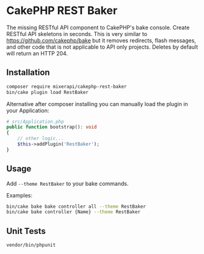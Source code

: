 # CakePHP REST Baker

The missing RESTful API component to CakePHP's bake console. Create RESTful API skeletons in seconds. This is very 
similar to https://github.com/cakephp/bake but it removes redirects, flash messages, and other code that is not 
applicable to API only projects. Deletes by default will return an HTTP 204.

## Installation

```bash
composer require mixerapi/cakephp-rest-baker
bin/cake plugin load RestBaker
```

Alternative after composer installing you can manually load the plugin in your Application:

```php
# src/Application.php
public function bootstrap(): void
{
    // other logic...
    $this->addPlugin('RestBaker');
}
```

## Usage

Add `--theme RestBaker` to your bake commands.

Examples:
 
```bash
bin/cake bake bake controller all --theme RestBaker
bin/cake bake controller {Name} --theme RestBaker
```

## Unit Tests

```bash
vendor/bin/phpunit
```
